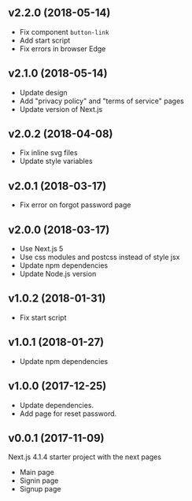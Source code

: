 ## v2.2.0 (2018-05-14)

- Fix component `button-link`
- Add start script
- Fix errors in browser Edge

## v2.1.0 (2018-05-14)

- Update design
- Add "privacy policy" and "terms of service" pages
- Update version of Next.js

## v2.0.2 (2018-04-08)

- Fix inline svg files
- Update style variables

## v2.0.1 (2018-03-17)

- Fix error on forgot password page

## v2.0.0 (2018-03-17)

- Use Next.js 5
- Use css modules and postcss instead of style jsx
- Update npm dependencies
- Update Node.js version

## v1.0.2 (2018-01-31)

- Fix start script

## v1.0.1 (2018-01-27)

- Update npm dependencies

## v1.0.0 (2017-12-25)

- Update dependencies.
- Add page for reset password.

## v0.0.1 (2017-11-09)

Next.js 4.1.4 starter project with the next pages
  - Main page
  - Signin page
  - Signup page
